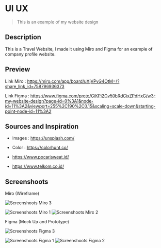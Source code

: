 # UI UX

> This is an example of my website design

## Description

This is a Travel Website, I made it using Miro and Figma for an example of company profile website.

## Preview

Link Miro : https://miro.com/app/board/uXjVPvG4OtM=/?share_link_id=758796936373

Link Figma : https://www.figma.com/proto/GiKPi2Gv50bRdCixZPdHxG/w3-my-website-design?page-id=0%3A1&node-id=11%3A2&viewport=255%2C190%2C0.15&scaling=scale-down&starting-point-node-id=11%3A2

## Sources and Inspiration

- Images : https://unsplash.com/
- Color : https://colorhunt.co/

- https://www.pocarisweat.id/
- https://www.telkom.co.id/

## Screenshoots

Miro (Wireframe)

![Screenshoots Miro 3](assets/scmiro3.png)

![Screenshoots Miro 1](assets/scmiro1.png) ![Screenshoots Miro 2](assets/scmiro2.png)

Figma (Mock Up and Prototype)

![Screenshoots Figma 3](assets/scfigma3.png)

![Screenshoots Figma 1](assets/scfigma1.png) ![Screenshoots Figma 2](assets/scfigma2.png)
